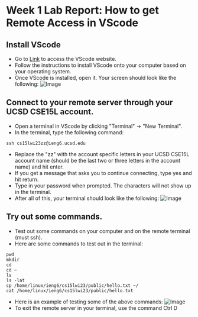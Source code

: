# Week 1 Lab Report: How to get Remote Access in VScode

## Install VScode
  - Go to [Link](https://code.visualstudio.com/) to access the VScode website.
  - Follow the instructions to install VScode onto your computer based on your operating system. 
  - Once VScode is installed, open it. Your screen should look like the following: 
  ![Image]([https://drive.google.com/file/d/1sCuLDzFgmz4g1qkTlvhvJtRwbOL5AZu1/view?usp=sharing](https://user-images.githubusercontent.com/122569733/212421120-f166bb45-027c-43ab-8d2c-0c244ffbd59b.png))
  
 ## Connect to your remote server through your UCSD CSE15L account.
  - Open a terminal in VScode by clicking "Terminal" -> "New Terminal".
  - In the terminal, type the following command: 
  ```
  ssh cs15lwi23zz@ieng6.ucsd.edu
  ```
  - Replace the "zz" with the account specific letters in your UCSD CSE15L account name (should be the last two 
      or three letters in the account name) and hit enter.
  - If you get a message that asks you to continue connecting, type yes and hit return.
  - Type in your password when prompted. The characters will not show up in the terminal. 
  - After all of this, your terminal should look like the following:
  ![Image]()

## Try out some commands.
  - Test out some commands on your computer and on the remote terminal (must ssh). 
  - Here are some commands to test out in the terminal:
  ```
  pwd 
  mkdir
  cd
  cd ~
  ls
  ls -lat
  cp /home/linux/ieng6/cs15lwi23/public/hello.txt ~/ 
  cat /home/linux/ieng6/cs15lwi23/public/hello.txt
  ```
  - Here is an example of testing some of the above commands: 
  ![Image]()
  - To exit the remote server in your terminal, use the command Ctrl D
